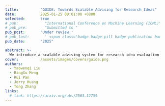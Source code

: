 ```yaml
---
title:          "GUIDE: Towards Scalable Advising for Research Ideas"
date:           2025-01-25 00:01:00 +0800
selected:       true
# pub:            "International Conference on Machine Learning (ICML)"
# pub_pre:        "Submitted to "
pub_post:       'Under review.'
# pub_last:       ' <span class="badge badge-pill badge-publication badge-success">Spotlight</span>'
pub_date:       "2025"

abstract: >-
  We introduce a scalable advising system for research idea evaluation by leveraging a compressed literature database and fine-tuning techniques.
cover:          /assets/images/covers/guide.png
authors:
  - Yaowenqi Liu
  - BingXu Meng
  - Rui Pan
  - Jerry Huang
  - Tong Zhang
links:
  # link: https://arxiv.org/abs/2503.12759
---
```

